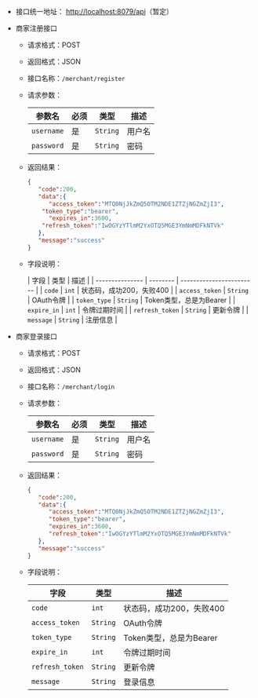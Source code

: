 - 接口统一地址： <http://localhost:8079/api>（暂定）

- 商家注册接口
  - 请求格式：POST

  - 返回格式：JSON

  - 接口名称：`/merchant/register`

  - 请求参数：

    | 参数名     | 必须 | 类型     | 描述   |
    | ---------- | ---- | -------- | ------ |
    | `username` | 是   | `String` | 用户名 |
    | `password` | 是   | `String` | 密码   |
  
  - 返回结果：
  
    ```json
    {
       "code":200,
       "data":{
          "access_token":"MTQ0NjJkZmQ5OTM2NDE1ZTZjNGZmZjI3",
        "token_type":"bearer",
          "expires_in":3600,
        "refresh_token":"IwOGYzYTlmM2YxOTQ5MGE3YmNmMDFkNTVk"
       },
       "message":"success"
    }
    ```
  
  - 字段说明：
  
    | 字段            | 类型     | 描述                     |
  | --------------- | -------- | ------------------------ |
    | `code`          | `int`    | 状态码，成功200，失败400 |
  | `access_token`  | `String` | OAuth令牌                |
    | `token_type`    | `String` | Token类型，总是为Bearer   |
    | `expire_in`     | `int`    | 令牌过期时间             |
    | `refresh_token` | `String` | 更新令牌                 |
    | `message`       | `String` | 注册信息                 |
  
    
  
- 商家登录接口

  - 请求格式：POST

  - 返回格式：JSON

  - 接口名称：`/merchant/login`

  - 请求参数：

    | 参数名     | 必须 | 类型     | 描述   |
    | ---------- | ---- | -------- | ------ |
    | `username` | 是   | `String` | 用户名 |
    | `password` | 是   | `String` | 密码   |

  - 返回结果：

    ```json
    {
       "code":200,
       "data":{
          "access_token":"MTQ0NjJkZmQ5OTM2NDE1ZTZjNGZmZjI3",
          "token_type":"bearer",
          "expires_in":3600,
          "refresh_token":"IwOGYzYTlmM2YxOTQ5MGE3YmNmMDFkNTVk"
       },
       "message":"success"
    }
    
    ```

  - 字段说明：
    
    | 字段            | 类型     | 描述                     |
    | --------------- | -------- | ------------------------ |
    | `code`          | `int`    | 状态码，成功200，失败400 |
    | `access_token`  | `String` | OAuth令牌                |
    | `token_type`    | `String` | Token类型，总是为Bearer   |
    | `expire_in`     | `int`    | 令牌过期时间             |
    | `refresh_token` | `String` | 更新令牌                 |
    | `message`       | `String` | 登录信息                 |
